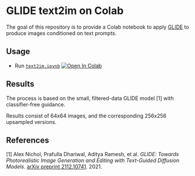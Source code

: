 # GLIDE text2im on Colab

The goal of this repository is to provide a Colab notebook to apply [GLIDE][openai-glide-code] to produce images conditioned on text prompts.

## Usage

-   Run [`text2im.ipynb`][colab-notebook-text2im]
[![Open In Colab][colab-badge]][colab-notebook-text2im]

## Results

The process is based on the small, filtered-data GLIDE model [1] with classifier-free guidance.

Results consist of 64x64 images, and the corresponding 256x256 upsampled versions.

## References

[1] Alex Nichol, Prafulla Dhariwal, Aditya Ramesh, et al. *GLIDE: Towards Photorealistic Image Generation and Editing with Text-Guided Diffusion Models*. [arXiv preprint 2112.10741][openai-glide-paper]. 2021.

<!-- Definitions -->

[openai-glide-code]: <https://github.com/openai/glide-text2im>
[openai-glide-paper]: <https://arxiv.org/abs/2112.10741>

[colab-notebook-text2im]: <https://colab.research.google.com/github/woctezuma/glide-text2im-colab/blob/main/text2im.ipynb>
[colab-badge]: <https://colab.research.google.com/assets/colab-badge.svg>
